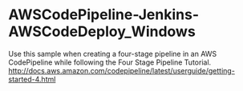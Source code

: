 # AWSCodePipeline-Jenkins-AWSCodeDeploy_Windows
Use this sample when creating a four-stage pipeline in an AWS CodePipeline while following the Four Stage Pipeline Tutorial. http://docs.aws.amazon.com/codepipeline/latest/userguide/getting-started-4.html
